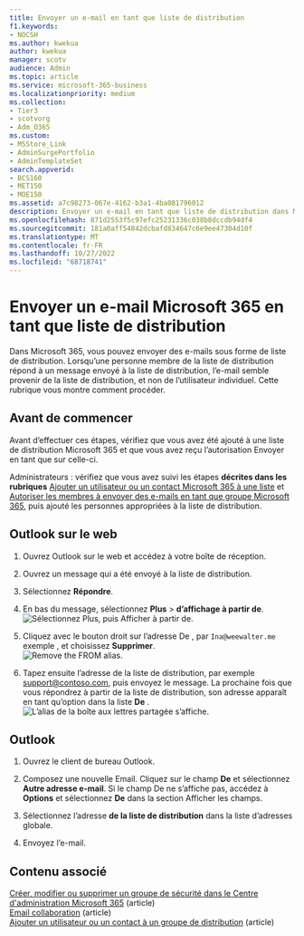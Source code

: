 ```yaml
---
title: Envoyer un e-mail en tant que liste de distribution
f1.keywords:
- NOCSH
ms.author: kwekua
author: kwekua
manager: scotv
audience: Admin
ms.topic: article
ms.service: microsoft-365-business
ms.localizationpriority: medium
ms.collection:
- Tier3
- scotvorg
- Adm_O365
ms.custom:
- MSStore_Link
- AdminSurgePortfolio
- AdminTemplateSet
search.appverid:
- BCS160
- MET150
- MOE150
ms.assetid: a7c98273-067e-4162-b3a1-4ba081796012
description: Envoyer un e-mail en tant que liste de distribution dans Microsoft 365 de sorte que lorsqu’un membre répond à un message, il semble provenir de la liste de distribution.
ms.openlocfilehash: 871d2553f5c97efc25231336c038b8dccdb94df4
ms.sourcegitcommit: 181a0aff54842dcbafd834647c6e9ee47304d10f
ms.translationtype: MT
ms.contentlocale: fr-FR
ms.lasthandoff: 10/27/2022
ms.locfileid: "68718741"
---
```

# <a name="send-microsoft-365-email-as-a-distribution-list"></a>Envoyer un e-mail Microsoft 365 en tant que liste de distribution

Dans Microsoft 365, vous pouvez envoyer des e-mails sous forme de liste de distribution. Lorsqu’une personne membre de la liste de distribution répond à un message envoyé à la liste de distribution, l’e-mail semble provenir de la liste de distribution, et non de l’utilisateur individuel. Cette rubrique vous montre comment procéder.
  
## <a name="before-you-begin"></a>Avant de commencer

Avant d’effectuer ces étapes, vérifiez que vous avez été ajouté à une liste de distribution Microsoft 365 et que vous avez reçu l’autorisation Envoyer en tant que sur celle-ci.
  
 Administrateurs : vérifiez que vous avez suivi les étapes **décrites dans les rubriques** [Ajouter un utilisateur ou un contact Microsoft 365 à une liste](../email/add-user-or-contact-to-distribution-list.md) et [Autoriser les membres à envoyer des e-mails en tant que groupe Microsoft 365](../../solutions/allow-members-to-send-as-or-send-on-behalf-of-group.md#allow-members-to-send-email-as-a-group), puis ajouté les personnes appropriées à la liste de distribution.
  
## <a name="outlook-on-the-web"></a>Outlook sur le web

1. Ouvrez Outlook sur le web et accédez à votre boîte de réception. 
    
2. Ouvrez un message qui a été envoyé à la liste de distribution. 
    
3. Sélectionnez **Répondre**. 
    
4. En bas du message, sélectionnez **Plus** \> **d’affichage à partir de**.<br/> ![Sélectionnez Plus, puis Afficher à partir de.](../../media/534f13b7-9f15-48ea-8835-ea2ed1863ece.png)
  
5. Cliquez avec le bouton droit sur l’adresse De , par `Ina@weewalter.me` exemple , et choisissez **Supprimer**.<br/> ![Remove the FROM alias.](../../media/9b8d8e8f-dc46-499c-89bd-0a480603bf1f.png)
  
6. Tapez ensuite l’adresse de la liste de distribution, par exemple support@contoso.com, puis envoyez le message. La prochaine fois que vous répondrez à partir de la liste de distribution, son adresse apparaît en tant qu’option dans la liste **De** .<br/>![L’alias de la boîte aux lettres partagée s’affiche.](../../media/f7632a9a-9cab-446c-9e37-23ef50c5b975.png)

## <a name="outlook"></a>Outlook

1. Ouvrez le client de bureau Outlook.

2. Composez une nouvelle Email. Cliquez sur le champ **De** et sélectionnez **Autre adresse e-mail**. Si le champ De ne s’affiche pas, accédez à **Options** et sélectionnez **De** dans la section Afficher les champs.

3. Sélectionnez l’adresse **de la liste de distribution** dans la liste d’adresses globale.

4. Envoyez l’e-mail.

## <a name="related-content"></a>Contenu associé

[Créer, modifier ou supprimer un groupe de sécurité dans le Centre d'administration Microsoft 365](../email/create-edit-or-delete-a-security-group.md) (article)\
[Email collaboration](../email/email-collaboration.md) (article)\
[Ajouter un utilisateur ou un contact à un groupe de distribution](../email/add-user-or-contact-to-distribution-list.md) (article)